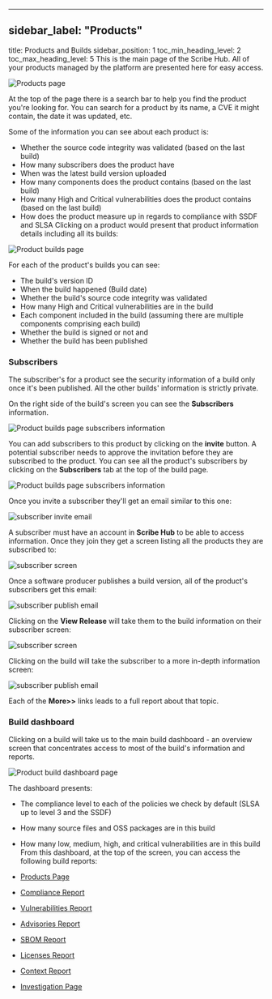 
---

## sidebar_label: "Products"
title: Products and Builds
sidebar_position: 1
toc_min_heading_level: 2
toc_max_heading_level: 5
This is the main page of the Scribe Hub. All of your products managed by the platform are presented here for easy access. 

![Products page](../../img/start/products-start.jpg "")

At the top of the page there is a search bar to help you find the product you're looking for. You can search for a product by its name, a CVE it might contain, the date it was updated, etc.

Some of the information you can see about each product is:

- Whether the source code integrity was validated (based on the last build)
- How many subscribers does the product have
- When was the latest build version uploaded
- How many components does the product contains (based on the last build)
- How many High and Critical vulnerabilities does the product contains (based on the last build)
- How does the product measure up in regards to compliance with SSDF and SLSA
Clicking on a product would present that product information details including all its builds:

![Product builds page](../../img/start/builds-start.jpg "")

For each of the product's builds you can see:

- The build's version ID
- When the build happened (Build date)
- Whether the build's source code integrity was validated
- How many High and Critical vulnerabilities are in the build
- Each component included in the build (assuming there are multiple components comprising each build) 
- Whether the build is signed or not and 
- Whether the build has been published
### Subscribers
The subscriber's for a product see the security information of a build only once it's been published. All the other builds' information is strictly private.

On the right side of the build's screen you can see the **Subscribers** information. 

![Product builds page subscribers information](../../img/start/subscribers.jpg "")

You can add subscribers to this product by clicking on the **invite** button. A potential subscriber needs to approve the invitation before they are subscribed to the product. You can see all the product's subscribers by clicking on the **Subscribers** tab at the top of the build page.

![Product builds page subscribers information](../../img/start/subscribers-1.jpg "")

Once you invite a subscriber they'll get an email similar to this one:

![subscriber invite email](../../img/start/subscriber-invite-b.jpg "")

A subscriber must have an account in **Scribe Hub** to be able to access information. Once they join they get a screen listing all the products they are subscribed to:

![subscriber screen](../../img/start/subscriber-screen-b.jpg "")

Once a software producer publishes a build version, all of the product's subscribers get this email:

![subscriber publish email](../../img/start/subscriber-publish-b.jpg "")

Clicking on the **View Release** will take them to the build information on their subscriber screen:

![subscriber screen](../../img/start/subscriber-release-1-b.jpg "")

Clicking on the build will take the subscriber to a more in-depth information screen:

![subscriber publish email](../../img/start/subscriber-release-2.jpg "")

Each of the **More>>** links leads to a full report about that topic.

### Build dashboard
Clicking on a build will take us to the main build dashboard - an overview screen that concentrates access to most of the build's information and reports. 

![Product build dashboard page](../../img/start/dashboard-start.jpg "")

The dashboard presents:

- The compliance level to each of the policies we check by default (SLSA up to level 3 and the SSDF)
- How many source files and OSS packages are in this build
- How many low, medium, high, and critical vulnerabilities are in this build
From this dashboard, at the top of the screen, you can access the following build reports:

- [﻿Products Page](product) 
- [﻿Compliance Report](compliance) 
- [﻿Vulnerabilities Report](vulnerabilities) 
- [﻿Advisories Report](advisories) 
- [﻿SBOM Report](sbom) 
- [﻿Licenses Report](licenses) 
- [﻿Context Report](context) 
- [﻿Investigation Page](investigation) 




<!--- Eraser file: https://app.eraser.io/workspace/CbwUwWKT4LLrqLrmnEVC --->